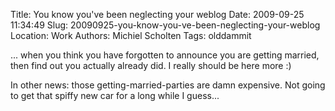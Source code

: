 Title: You know you've been neglecting your weblog
Date: 2009-09-25 11:34:49
Slug: 20090925-you-know-you-ve-been-neglecting-your-weblog
Location: Work
Authors: Michiel Scholten
Tags: olddammit

<p>... when you think you have forgotten to announce you are getting married, then find out you actually already did. I really should be here more :)</p>

<p>In other news: those getting-married-parties are damn expensive. Not going to get that spiffy new car for a long while I guess...</p>